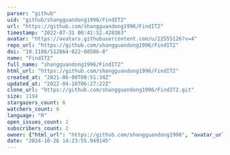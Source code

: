 ```yaml
---
parser: "github"
uid: "github/shangguandong1996/FindIT2"
url: "https://github.com/shangguandong1996/FindIT2"
timestamp: "2022-07-31 00:41:52.428363"
avatar: "https://avatars.githubusercontent.com/u/22555126?v=4"
repo_url: "https://github.com/shangguandong1996/FindIT2"
doi: "10.1186/S12864-022-08506-8"
name: "FindIT2"
full_name: "shangguandong1996/FindIT2"
html_url: "https://github.com/shangguandong1996/FindIT2"
created_at: "2021-06-08T08:51:34Z"
updated_at: "2022-04-10T06:27:22Z"
clone_url: "https://github.com/shangguandong1996/FindIT2.git"
size: 1194
stargazers_count: 6
watchers_count: 6
language: "R"
open_issues_count: 1
subscribers_count: 2
owner: {"html_url": "https://github.com/shangguandong1996", "avatar_url": "https://avatars.githubusercontent.com/u/22555126?v=4", "login": "shangguandong1996", "type": "User"}
date: "2024-10-26 14:23:55.949145"
---
```


